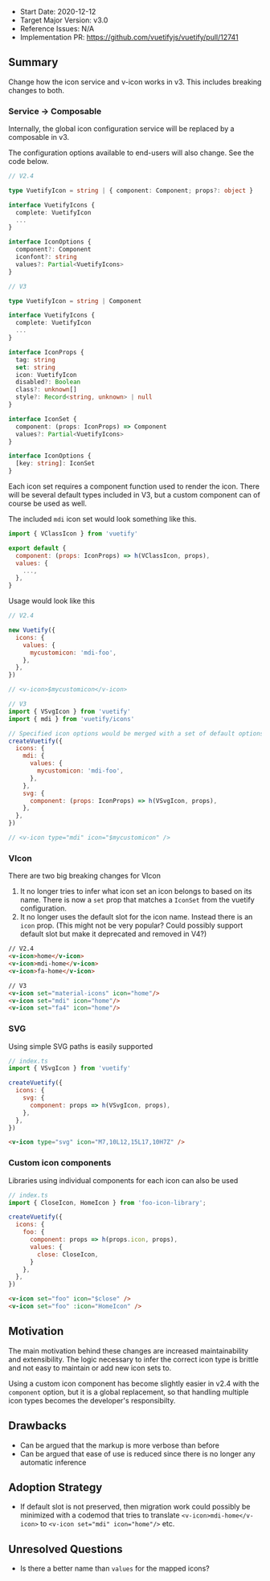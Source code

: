 - Start Date: 2020-12-12
- Target Major Version: v3.0
- Reference Issues: N/A
- Implementation PR: https://github.com/vuetifyjs/vuetify/pull/12741

## Summary

Change how the icon service and v-icon works in v3. This includes breaking changes to both.

### Service -> Composable

Internally, the global icon configuration service will be replaced by a composable in v3. 

The configuration options available to end-users will also change. See the code below.

```ts
// V2.4

type VuetifyIcon = string | { component: Component; props?: object }

interface VuetifyIcons {
  complete: VuetifyIcon
  ...
}

interface IconOptions {
  component?: Component
  iconfont?: string
  values?: Partial<VuetifyIcons>
}

// V3

type VuetifyIcon = string | Component

interface VuetifyIcons {
  complete: VuetifyIcon
  ...
}

interface IconProps {
  tag: string
  set: string
  icon: VuetifyIcon
  disabled?: Boolean
  class?: unknown[]
  style?: Record<string, unknown> | null
}

interface IconSet {
  component: (props: IconProps) => Component
  values?: Partial<VuetifyIcons>
}

interface IconOptions {
  [key: string]: IconSet
}
```

Each icon set requires a component function used to render the icon. There will be several default types included in V3, but a custom component can of course be used as well.

The included `mdi` icon set would look something like this.

```js
import { VClassIcon } from 'vuetify'

export default {
  component: (props: IconProps) => h(VClassIcon, props),
  values: {
    ...,
  },
}
```

Usage would look like this

```js
// V2.4

new Vuetify({
  icons: {
    values: {
      mycustomicon: 'mdi-foo',
    },
  },
})

// <v-icon>$mycustomicon</v-icon>

// V3
import { VSvgIcon } from 'vuetify'
import { mdi } from 'vuetify/icons'

// Specified icon options would be merged with a set of default options
createVuetify({
  icons: {
    mdi: {
      values: {
        mycustomicon: 'mdi-foo',
      },
    },
    svg: {
      component: (props: IconProps) => h(VSvgIcon, props),
    },
  },
})

// <v-icon type="mdi" icon="$mycustomicon" />
```

### VIcon

There are two big breaking changes for VIcon

1. It no longer tries to infer what icon set an icon belongs to based on its name. There is now a `set` prop that matches a `IconSet` from the vuetify configuration.
2. It no longer uses the default slot for the icon name. Instead there is an `icon` prop. (This might not be very popular? Could possibly support default slot but make it deprecated and removed in V4?)

```html
// V2.4
<v-icon>home</v-icon>
<v-icon>mdi-home</v-icon>
<v-icon>fa-home</v-icon>

// V3
<v-icon set="material-icons" icon="home"/>
<v-icon set="mdi" icon="home"/>
<v-icon set="fa4" icon="home"/>
```

### SVG

Using simple SVG paths is easily supported

```js
// index.ts
import { VSvgIcon } from 'vuetify'

createVuetify({
  icons: {
    svg: {
      component: props => h(VSvgIcon, props),
    },
  },
})
```

```html
<v-icon type="svg" icon="M7,10L12,15L17,10H7Z" />
```

### Custom icon components

Libraries using individual components for each icon can also be used

```js
// index.ts
import { CloseIcon, HomeIcon } from 'foo-icon-library';

createVuetify({
  icons: {
    foo: {
      component: props => h(props.icon, props),
      values: {
        close: CloseIcon,
      }
    },
  },
})
```

```html
<v-icon set="foo" icon="$close" />
<v-icon set="foo" :icon="HomeIcon" />
```

## Motivation

The main motivation behind these changes are increased maintainability and extensibility. The logic necessary to infer the correct icon type is brittle and not easy to maintain or add new icon sets to.

Using a custom icon component has become slightly easier in v2.4 with the `component` option, but it is a global replacement, so that handling multiple icon types becomes the developer's responsibilty.

## Drawbacks

- Can be argued that the markup is more verbose than before
- Can be argued that ease of use is reduced since there is no longer any automatic inference

## Adoption Strategy

- If default slot is not preserved, then migration work could possibly be minimized with a codemod that tries to translate `<v-icon>mdi-home</v-icon>` to `<v-icon set="mdi" icon="home"/>` etc.

## Unresolved Questions

- Is there a better name than `values` for the mapped icons?
